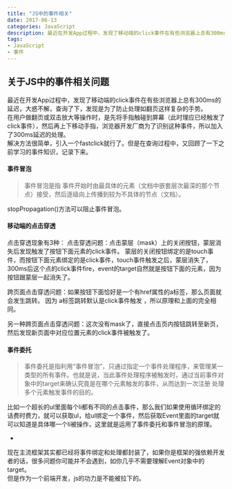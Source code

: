```yaml
---
title: "JS中的事件相关"
date: 2017-06-13
categories: JavaScript
description: 最近在开发App过程中，发现了移动端的click事件在有些浏览器上总有300ms的延迟，查询了一下，顺便又学习了一下JS的事件冒泡、事件委托等。
tags: 
- JavaScript
- 事件
---
```


## 关于JS中的事件相关问题
最近在开发App过程中，发现了移动端的click事件在有些浏览器上总有300ms的延迟，大惑不解，查询了下，发现是为了防止处理如翻页这样复杂的手势。  
在用户做翻页或双击放大等操作时，是先将手指触碰到屏幕（此时理应已经触发了click事件），然后再上下移动手指，浏览器开发厂商为了识别这种事件，所以加入了300ms延迟的处理。  
解决方法很简单，引入一个fastclick就行了。但是在查询过程中，又回顾了一下之前学习的事件知识，记录下来。  

#### 事件冒泡  
>事件冒泡是指 事件开始时由最具体的元素（文档中嵌套层次最深的那个节点）接受，然后逐级向上传播到较为不具体的节点（文档）。  

stopPropagation()方法可以阻止事件冒泡。  

#### 移动端的点击穿透  
点击穿透现象有3种：
点击穿透问题：点击蒙层（mask）上的关闭按钮，蒙层消失后发现触发了按钮下面元素的click事件。
蒙层的关闭按钮绑定的是touch事件，而按钮下面元素绑定的是click事件，touch事件触发之后，蒙层消失了，300ms后这个点的click事件fire，event的target自然就是按钮下面的元素，因为按钮跟蒙层一起消失了。

跨页面点击穿透问题：如果按钮下面恰好是一个有href属性的a标签，那么页面就会发生跳转。
因为 a标签跳转默认是click事件触发 ，所以原理和上面的完全相同。

另一种跨页面点击穿透问题：这次没有mask了，直接点击页内按钮跳转至新页，然后发现新页面中对应位置元素的click事件被触发了。  

#### 事件委托
>事件委托是指利用“事件冒泡”，只通过指定一个事件处理程序，来管理某一类型的所有事件。也就是说，当此事件处理程序被触发时，通过当前事件对象中的target来确认究竟是在哪个元素触发的事件，从而达到一次注册 处理多个元素触发事件的目的。

比如一个超长的ul里面每个li都有不同的点击事件，那么我们如果使用循环绑定的话费时费力，就可以获取ul，给ul绑定一个事件，然后获取Event里面的target就可以知道是具体哪一个li被操作，这里就是运用了事件委托和事件冒泡的原理。  

-
现在主流框架其实都已经将事件绑定和处理都封装了，如果你是框架的强依赖开发者的话，很多问题你可能并不会遇到，如你几乎不需要理解Event对象中的target。  
但是作为一个前端开发，js的功力是不能被拉下的。